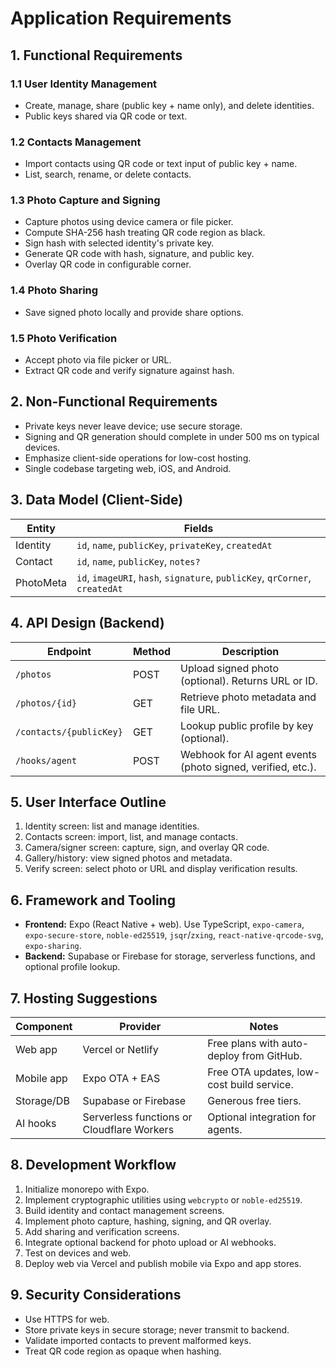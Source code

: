 # Application Requirements

## 1. Functional Requirements

### 1.1 User Identity Management
- Create, manage, share (public key + name only), and delete identities.
- Public keys shared via QR code or text.

### 1.2 Contacts Management
- Import contacts using QR code or text input of public key + name.
- List, search, rename, or delete contacts.

### 1.3 Photo Capture and Signing
- Capture photos using device camera or file picker.
- Compute SHA-256 hash treating QR code region as black.
- Sign hash with selected identity's private key.
- Generate QR code with hash, signature, and public key.
- Overlay QR code in configurable corner.

### 1.4 Photo Sharing
- Save signed photo locally and provide share options.

### 1.5 Photo Verification
- Accept photo via file picker or URL.
- Extract QR code and verify signature against hash.

## 2. Non-Functional Requirements
- Private keys never leave device; use secure storage.
- Signing and QR generation should complete in under 500 ms on typical devices.
- Emphasize client-side operations for low-cost hosting.
- Single codebase targeting web, iOS, and Android.

## 3. Data Model (Client-Side)

| Entity | Fields |
| --- | --- |
| Identity | `id`, `name`, `publicKey`, `privateKey`, `createdAt` |
| Contact | `id`, `name`, `publicKey`, `notes?` |
| PhotoMeta | `id`, `imageURI`, `hash`, `signature`, `publicKey`, `qrCorner`, `createdAt` |

## 4. API Design (Backend)

| Endpoint | Method | Description |
| --- | --- | --- |
| `/photos` | POST | Upload signed photo (optional). Returns URL or ID. |
| `/photos/{id}` | GET | Retrieve photo metadata and file URL. |
| `/contacts/{publicKey}` | GET | Lookup public profile by key (optional). |
| `/hooks/agent` | POST | Webhook for AI agent events (photo signed, verified, etc.). |

## 5. User Interface Outline

1. Identity screen: list and manage identities.
2. Contacts screen: import, list, and manage contacts.
3. Camera/signer screen: capture, sign, and overlay QR code.
4. Gallery/history: view signed photos and metadata.
5. Verify screen: select photo or URL and display verification results.

## 6. Framework and Tooling

- **Frontend:** Expo (React Native + web). Use TypeScript, `expo-camera`, `expo-secure-store`, `noble-ed25519`, `jsqr`/`zxing`, `react-native-qrcode-svg`, `expo-sharing`.
- **Backend:** Supabase or Firebase for storage, serverless functions, and optional profile lookup.

## 7. Hosting Suggestions

| Component | Provider | Notes |
| --- | --- | --- |
| Web app | Vercel or Netlify | Free plans with auto-deploy from GitHub. |
| Mobile app | Expo OTA + EAS | Free OTA updates, low-cost build service. |
| Storage/DB | Supabase or Firebase | Generous free tiers. |
| AI hooks | Serverless functions or Cloudflare Workers | Optional integration for agents. |

## 8. Development Workflow

1. Initialize monorepo with Expo.
2. Implement cryptographic utilities using `webcrypto` or `noble-ed25519`.
3. Build identity and contact management screens.
4. Implement photo capture, hashing, signing, and QR overlay.
5. Add sharing and verification screens.
6. Integrate optional backend for photo upload or AI webhooks.
7. Test on devices and web.
8. Deploy web via Vercel and publish mobile via Expo and app stores.

## 9. Security Considerations

- Use HTTPS for web.
- Store private keys in secure storage; never transmit to backend.
- Validate imported contacts to prevent malformed keys.
- Treat QR code region as opaque when hashing.

